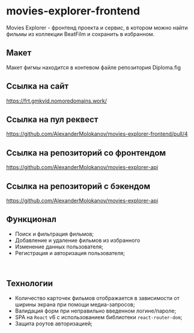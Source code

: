 # movies-explorer-frontend

Movies Explorer - фронтенд проекта и сервис, в котором можно найти фильмы из коллекции BeatFilm и сохранить в избранном. 

## Макет 
Макет фигмы находится в контевом файле репозитория Diploma.fig

## Ссылка на сайт
https://frt.gmkvid.nomoredomains.work/

## Ссылка на пул реквест
https://github.com/AlexanderMolokanov/movies-explorer-frontend/pull/4

## Ссылка на репозиторий со фронтендом 
https://github.com/AlexanderMolokanov/movies-explorer-api

## Ссылка на репозиторий с бэкендом
https://github.com/AlexanderMolokanov/movies-explorer-api

## Функционал 
* Поиск и фильтрация фильмов; 
* Добавление и удаление фильмов из избранного
* Изменение данных пользователя;
* Регистрация и авторизация пользователя;
<br />

## Технологии
* Количество карточек фильмов отображается в зависимости от ширины экрана при помощи медиа-запросов; 
* Валидация форм при неправильно введенном логине/пароле;
* SPA на `React` v6 c использованием библиотеки `react-router-dom`;
* Защита роутов авторизацией;
